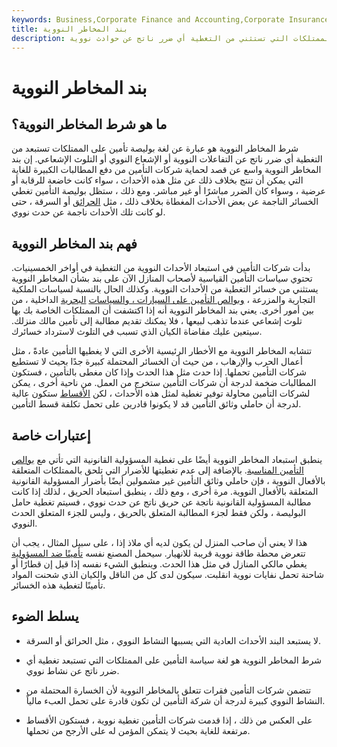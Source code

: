 ```yaml
---
keywords: Business,Corporate Finance and Accounting,Corporate Insurance
title: بند المخاطر النووية
description: شرط المخاطر النووية هو لغة بوليصة التأمين على الممتلكات التي تستثني من التغطية أي ضرر ناتج عن حوادث نووية.
---
```


# بند المخاطر النووية
## ما هو شرط المخاطر النووية؟

شرط المخاطر النووية هو عبارة عن لغة بوليصة تأمين على الممتلكات تستبعد من التغطية أي ضرر ناتج عن التفاعلات النووية أو الإشعاع النووي أو التلوث الإشعاعي. إن بند المخاطر النووية واسع عن قصد لحماية شركات التأمين من دفع المطالبات الكبيرة للغاية التي يمكن أن تنتج بخلاف ذلك عن مثل هذه الأحداث ، سواء كانت خاضعة للرقابة أو عرضية ، وسواء كان الضرر مباشرًا أو غير مباشر. ومع ذلك ، ستظل بوليصة التأمين تغطي الخسائر الناجمة عن بعض الأحداث المغطاة بخلاف ذلك ، مثل [الحرائق](/fire-insurance) أو السرقة ، حتى لو كانت تلك الأحداث ناجمة عن حدث نووي.

## فهم بند المخاطر النووية

بدأت شركات التأمين في استبعاد الأحداث النووية من التغطية في أواخر الخمسينيات. تحتوي سياسات التأمين القياسية لأصحاب المنازل الآن على بند بشأن المخاطر النووية يستثني من خسائر التغطية من الأحداث النووية. وكذلك الحال بالنسبة لسياسات الملكية التجارية والمزرعة ، [وبوالص التأمين على السيارات ، والسياسات](/auto-insurance) [البحرية](/valued-marine-policy) الداخلية ، من بين أمور أخرى. يعني بند المخاطر النووية أنه إذا اكتشفت أن الممتلكات الخاصة بك بها تلوث إشعاعي عندما تذهب لبيعها ، فلا يمكنك تقديم مطالبة إلى تأمين مالك منزلك. سيتعين عليك مقاضاة الكيان الذي تسبب في التلوث لاسترداد خسائرك.

تتشابه المخاطر النووية مع الأخطار الرئيسية الأخرى التي لا يغطيها التأمين عادةً ، مثل أعمال الحرب والإرهاب ، من حيث أن الخسائر المحتملة كبيرة جدًا بحيث لا تستطيع شركات التأمين تحملها. إذا حدث مثل هذا الحدث وإذا كان مغطى بالتأمين ، فستكون المطالبات ضخمة لدرجة أن شركات التأمين ستخرج من العمل. من ناحية أخرى ، يمكن لشركات التأمين محاولة توفير تغطية لمثل هذه الأحداث ، لكن [الأقساط](/premium) ستكون عالية لدرجة أن حاملي وثائق التأمين قد لا يكونوا قادرين على تحمل تكلفة قسط التأمين.

## إعتبارات خاصة

ينطبق استبعاد المخاطر النووية أيضًا على تغطية المسؤولية القانونية التي تأتي مع [بوالص](/property-insurance) [التأمين المناسبة](/property-insurance). بالإضافة إلى عدم تغطيتها للأضرار التي تلحق بالممتلكات المتعلقة بالأفعال النووية ، فإن حاملي وثائق التأمين غير مشمولين أيضًا بأضرار المسؤولية القانونية المتعلقة بالأفعال النووية. مرة أخرى ، ومع ذلك ، ينطبق استبعاد الحريق ، لذلك إذا كانت مطالبة المسؤولية القانونية ناتجة عن حريق ناتج عن حدث نووي ، فسيتم تغطية حامل البوليصة ، ولكن فقط لجزء المطالبة المتعلق بالحريق ، وليس للجزء المتعلق الحدث النووي.

هذا لا يعني أن صاحب المنزل لن يكون لديه أي ملاذ إذا ، على سبيل المثال ، يجب أن تتعرض محطة طاقة نووية قريبة للانهيار. سيحمل المصنع نفسه [تأمينًا ضد المسؤولية](/liability_insurance) يغطي مالكي المنازل في مثل هذا الحدث. وينطبق الشيء نفسه إذا قيل إن قطارًا أو شاحنة تحمل نفايات نووية انقلبت. سيكون لدى كل من الناقل والكيان الذي شحنت المواد تأمينًا لتغطية هذه الخسائر.

## يسلط الضوء

- لا يستبعد البند الأحداث العادية التي يسببها النشاط النووي ، مثل الحرائق أو السرقة.

- شرط المخاطر النووية هو لغة سياسة التأمين على الممتلكات التي تستبعد تغطية أي ضرر ناتج عن نشاط نووي.

- تتضمن شركات التأمين فقرات تتعلق بالمخاطر النووية لأن الخسارة المحتملة من النشاط النووي كبيرة لدرجة أن شركة التأمين لن تكون قادرة على تحمل العبء مالياً.

- على العكس من ذلك ، إذا قدمت شركات التأمين تغطية نووية ، فستكون الأقساط مرتفعة للغاية بحيث لا يتمكن المؤمن له على الأرجح من تحملها.


